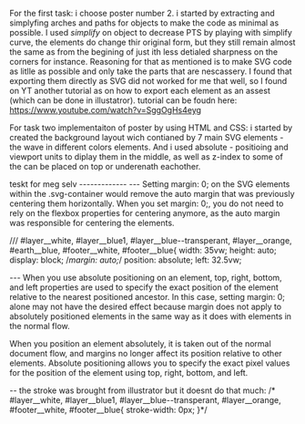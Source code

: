 For the first task: i choose poster number 2. i started by extracting and simplyfing arches and paths for objects to make the code as minimal as possible. I used *simplify* on object to decrease PTS by playing with simplify curve, the elements do change thir original form, but they still remain almost the same as from the begining of just ith less detialed sharpness on the corners for instance. Reasoning for that as mentioned is to make SVG code as litlle as possible and only take the parts that are nescassery. I found that exporting them directly as SVG did not worked for me that well, so I found on YT another tutorial as on how to export each element as an assest (which can be done in illustatror). tutorial can be foudn here:
     https://www.youtube.com/watch?v=SggOgHs4eyg

For task two implementaiton of poster by using HTML and CSS: i started by created the background layout wich contianed by 7 main SVG elements - the wave in different colors elements. And i used absolute - positioing and viewport units to diplay them in the middle, as well as z-index to some of the can be placed on top or underenath eachother. 



teskt for meg selv -------------
--- Setting margin: 0; on the SVG elements within the .svg-container would remove the auto margin that was previously centering them horizontally. When you set margin: 0;, you do not need to rely on the flexbox properties for centering anymore, as the auto margin was responsible for centering the elements. 

/// #layer__white,
  #layer__blue1,
  #layer__blue--transperant,
  #layer__orange,
  #earth__blue,
  #footer__white, 
  #footer__blue{
    width: 35vw;
    height: auto;
    display: block;
    /*margin: auto;*/
    position: absolute;
    left: 32.5vw;

--- When you use absolute positioning on an element, top, right, bottom, and left properties are used to specify the exact position of the element relative to the nearest positioned ancestor. In this case, setting margin: 0; alone may not have the desired effect because margin does not apply to absolutely positioned elements in the same way as it does with elements in the normal flow. 

When you position an element absolutely, it is taken out of the normal document flow, and margins no longer affect its position relative to other elements. Absolute positioning allows you to specify the exact pixel values for the position of the element using top, right, bottom, and left.

-- the stroke was brought from illustrator but it doesnt do that much: /*
#layer__white,
#layer__blue1,
#layer__blue--transperant,
#layer__orange,
#footer__white,
#footer__blue{
    stroke-width: 0px;
}*/
